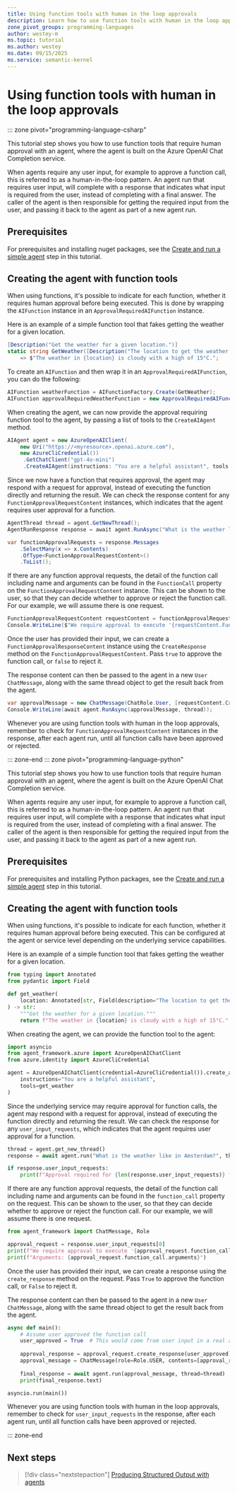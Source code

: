 ```yaml
---
title: Using function tools with human in the loop approvals
description: Learn how to use function tools with human in the loop approvals
zone_pivot_groups: programming-languages
author: westey-m
ms.topic: tutorial
ms.author: westey
ms.date: 09/15/2025
ms.service: semantic-kernel
---
```


# Using function tools with human in the loop approvals

::: zone pivot="programming-language-csharp"

This tutorial step shows you how to use function tools that require human approval with an agent, where the agent is built on the Azure OpenAI Chat Completion service.

When agents require any user input, for example to approve a function call, this is referred to as a human-in-the-loop pattern.
An agent run that requires user input, will complete with a response that indicates what input is required from the user, instead of completing with a final answer.
The caller of the agent is then responsible for getting the required input from the user, and passing it back to the agent as part of a new agent run.

## Prerequisites

For prerequisites and installing nuget packages, see the [Create and run a simple agent](./run-agent.md) step in this tutorial.

## Creating the agent with function tools

When using functions, it's possible to indicate for each function, whether it requires human approval before being executed.
This is done by wrapping the `AIFunction` instance in an `ApprovalRequiredAIFunction` instance.

Here is an example of a simple function tool that fakes getting the weather for a given location.

```csharp
[Description("Get the weather for a given location.")]
static string GetWeather([Description("The location to get the weather for.")] string location)
    => $"The weather in {location} is cloudy with a high of 15°C.";
```

To create an `AIFunction` and then wrap it in an `ApprovalRequiredAIFunction`, you can do the following:

```csharp
AIFunction weatherFunction = AIFunctionFactory.Create(GetWeather);
AIFunction approvalRequiredWeatherFunction = new ApprovalRequiredAIFunction(weatherFunction);
```

When creating the agent, we can now provide the approval requiring function tool to the agent, by passing a list of tools to the `CreateAIAgent` method.

```csharp
AIAgent agent = new AzureOpenAIClient(
    new Uri("https://<myresource>.openai.azure.com"),
    new AzureCliCredential())
     .GetChatClient("gpt-4o-mini")
     .CreateAIAgent(instructions: "You are a helpful assistant", tools: [approvalRequiredWeatherFunction]);
```

Since we now have a function that requires approval, the agent may respond with a request for approval, instead of executing the function directly and returning the result.
We can check the response content for any `FunctionApprovalRequestContent` instances, which indicates that the agent requires user approval for a function.

```csharp
AgentThread thread = agent.GetNewThread();
AgentRunResponse response = await agent.RunAsync("What is the weather like in Amsterdam?", thread);

var functionApprovalRequests = response.Messages
    .SelectMany(x => x.Contents)
    .OfType<FunctionApprovalRequestContent>()
    .ToList();
```

If there are any function approval requests, the detail of the function call including name and arguments can be found in the `FunctionCall` property on the `FunctionApprovalRequestContent` instance.
This can be shown to the user, so that they can decide whether to approve or reject the function call.
For our example, we will assume there is one request.

```csharp
FunctionApprovalRequestContent requestContent = functionApprovalRequests.First();
Console.WriteLine($"We require approval to execute '{requestContent.FunctionCall.Name}'");
```

Once the user has provided their input, we can create a `FunctionApprovalResponseContent` instance using the `CreateResponse` method on the `FunctionApprovalRequestContent`.
Pass `true` to approve the function call, or `false` to reject it.

The response content can then be passed to the agent in a new `User` `ChatMessage`, along with the same thread object to get the result back from the agent.

```csharp
var approvalMessage = new ChatMessage(ChatRole.User, [requestContent.CreateResponse(true)]);
Console.WriteLine(await agent.RunAsync(approvalMessage, thread));
```

Whenever you are using function tools with human in the loop approvals, remember to check for `FunctionApprovalRequestContent` instances in the response, after each agent run, until all function calls have been approved or rejected.

::: zone-end
::: zone pivot="programming-language-python"

This tutorial step shows you how to use function tools that require human approval with an agent, where the agent is built on the Azure OpenAI Chat Completion service.

When agents require any user input, for example to approve a function call, this is referred to as a human-in-the-loop pattern.
An agent run that requires user input, will complete with a response that indicates what input is required from the user, instead of completing with a final answer.
The caller of the agent is then responsible for getting the required input from the user, and passing it back to the agent as part of a new agent run.

## Prerequisites

For prerequisites and installing Python packages, see the [Create and run a simple agent](./run-agent.md) step in this tutorial.

## Creating the agent with function tools

When using functions, it's possible to indicate for each function, whether it requires human approval before being executed.
This can be configured at the agent or service level depending on the underlying service capabilities.

Here is an example of a simple function tool that fakes getting the weather for a given location.

```python
from typing import Annotated
from pydantic import Field

def get_weather(
    location: Annotated[str, Field(description="The location to get the weather for.")],
) -> str:
    """Get the weather for a given location."""
    return f"The weather in {location} is cloudy with a high of 15°C."
```

When creating the agent, we can provide the function tool to the agent:

```python
import asyncio
from agent_framework.azure import AzureOpenAIChatClient
from azure.identity import AzureCliCredential

agent = AzureOpenAIChatClient(credential=AzureCliCredential()).create_agent(
    instructions="You are a helpful assistant",
    tools=get_weather
)
```

Since the underlying service may require approval for function calls, the agent may respond with a request for approval, instead of executing the function directly and returning the result.
We can check the response for any `user_input_requests`, which indicates that the agent requires user approval for a function.

```python
thread = agent.get_new_thread()
response = await agent.run("What is the weather like in Amsterdam?", thread=thread)

if response.user_input_requests:
    print(f"Approval required for {len(response.user_input_requests)} function(s)")
```

If there are any function approval requests, the detail of the function call including name and arguments can be found in the `function_call` property on the request.
This can be shown to the user, so that they can decide whether to approve or reject the function call.
For our example, we will assume there is one request.

```python
from agent_framework import ChatMessage, Role

approval_request = response.user_input_requests[0]
print(f"We require approval to execute '{approval_request.function_call.name}'")
print(f"Arguments: {approval_request.function_call.arguments}")
```

Once the user has provided their input, we can create a response using the `create_response` method on the request.
Pass `True` to approve the function call, or `False` to reject it.

The response content can then be passed to the agent in a new `User` `ChatMessage`, along with the same thread object to get the result back from the agent.

```python
async def main():
    # Assume user approved the function call
    user_approved = True  # This would come from user input in a real application
    
    approval_response = approval_request.create_response(user_approved)
    approval_message = ChatMessage(role=Role.USER, contents=[approval_response])
    
    final_response = await agent.run(approval_message, thread=thread)
    print(final_response.text)

asyncio.run(main())
```

Whenever you are using function tools with human in the loop approvals, remember to check for `user_input_requests` in the response, after each agent run, until all function calls have been approved or rejected.

::: zone-end

## Next steps

> [!div class="nextstepaction"]
> [Producing Structured Output with agents](./structured-output.md)
